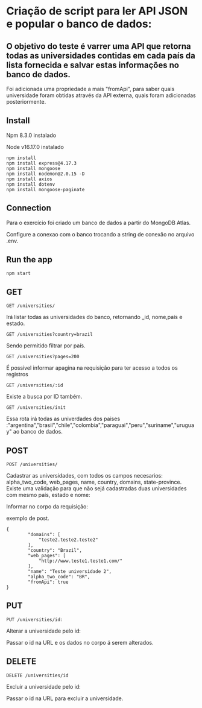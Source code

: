 # Criação de script para ler API JSON e popular o banco de dados:

## O objetivo do teste é varrer uma API que retorna todas as universidades contidas em cada país da lista fornecida e salvar estas informações no banco de dados.

Foi adicionada uma propriedade a mais "fromApi", para saber quais universidade foram obtidas através da API externa, quais foram adicionadas posteriormente.

## Install

Npm 8.3.0 instalado

Node v16.17.0 instalado
    
    npm install
    npm install express@4.17.3
    npm install mongoose
    npm install nodemon@2.0.15 -D
    npm install axios
    npm install dotenv
    npm install mongoose-paginate

## Connection

Para o exercício foi criado um banco de dados a partir do MongoDB Atlas.

Configure a conexao com o banco trocando a string de conexão no arquivo .env.

## Run the app
    
    npm start

## GET

 `GET /universities/`

  Irá listar todas as universidades do banco, retornando _id, nome,país e estado.
 
 `GET /universities?country=brazil`
 
  Sendo permitido filtrar por país.
 
 `GET /universities?pages=200`
 
  É possivel informar apagina na requisição para ter acesso a todos os registros
 
 `GET /universities/:id`

  Existe a busca por ID também.
  
 `GET /universities/init`
 
  Essa rota irá todas as univerdades dos paises :"argentina","brasil","chile","colombia","paraguai","peru","suriname","uruguay" ao banco de dados.

## POST

`POST /universities/`

Cadastrar as universidades, com todos os campos necesarios: alpha_two_code, web_pages, name, country, domains, state-province.
Existe uma validação para que não sejá cadastradas duas universidades com mesmo país, estado e nome:

Informar no corpo da requisição:

exemplo de post.

    {
            "domains": [
                "teste2.teste2.teste2"
            ],
            "country": "Brazil",
            "web_pages": [
                "http://www.teste1.teste1.com/"
            ],
            "name": "Teste universidade 2",
            "alpha_two_code": "BR",
            "fromApi": true
    }
   
## PUT

`PUT /universities/id:`

Alterar a universidade pelo id:

Passar o id na URL e os dados no corpo á serem alterados.

## DELETE

`DELETE /universities/id`

Excluir a universidade pelo id:

Passar o id na URL para excluir a universidade.





